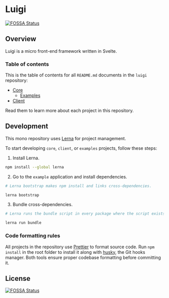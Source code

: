 # Luigi
[![FOSSA Status](https://app.fossa.io/api/projects/git%2Bgithub.com%2Fkyma-project%2Fluigi.svg?type=shield)](https://app.fossa.io/projects/git%2Bgithub.com%2Fkyma-project%2Fluigi?ref=badge_shield)


## Overview

Luigi is a micro front-end framework written in Svelte.

### Table of contents

This is the table of contents for all `README.md` documents in the `luigi` repository:
* [Core](core/README.md)
    * [Examples](core/examples/README.md)
* [Client](client/README.md)

Read them to learn more about each project in this repository.

## Development

This mono repository uses [Lerna](https://lernajs.io/) for project management.

To start developing `core`, `client`, or `examples` projects, follow these steps:

1. Install Lerna.
```bash
npm install --global lerna
```

2. Go to the `example` application and install dependencies.
```bash
# Lerna bootstrap makes npm install and links cross-dependencies.

lerna bootstrap
```

3. Bundle cross-dependencies.
```bash
# Lerna runs the bundle script in every package where the script exists.

lerna run bundle
```

### Code formatting rules
All projects in the repository use [Prettier](https://prettier.io) to format source code. Run `npm install` in the root folder to install it along with [husky](https://github.com/typicode/husky), the Git hooks manager. Both tools ensure proper codebase formatting before committing it.


## License
[![FOSSA Status](https://app.fossa.io/api/projects/git%2Bgithub.com%2Fkyma-project%2Fluigi.svg?type=large)](https://app.fossa.io/projects/git%2Bgithub.com%2Fkyma-project%2Fluigi?ref=badge_large)
